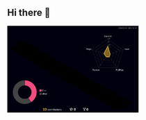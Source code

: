 ## Hi there 👋

<!--
**yuudada77/yuudada77** is a ✨ _special_ ✨ repository because its `README.md` (this file) appears on your GitHub profile.

Here are some ideas to get you started:

- 🔭 I’m currently working on ...
- 🌱 I’m currently learning ...
- 👯 I’m looking to collaborate on ...
- 🤔 I’m looking for help with ...
- 💬 Ask me about ...
- 📫 How to reach me: ...
- 😄 Pronouns: ...
- ⚡ Fun fact: ...
-->

<!--
![JIE YU's GitHub stats](https://github-readme-stats.vercel.app/api?username=yuudada77&show_icons=true&theme=moltack)
<p align="center"><img src="/iso-calender-halfyear.svg" alt="Metrics" width="50%"></p>
-->

<!--
<div style="display: flex; justify-content: space-between; align-items: center; width: 100%;">
  <img src="https://github-readme-stats.vercel.app/api/top-langs/?username=yuudada77&show_icons=true&layout=donut&theme=vue" style="width: 30%; text-align: left;">
  <img src="/iso-calender-halfyear.svg" alt="Metrics" style="width: 40%; text-align: right;">
</div>
-->

<p align="left" width=50%><img src="/profile-3d-contrib/profile-night-rainbow.svg" style="width: 60%;"></p>
